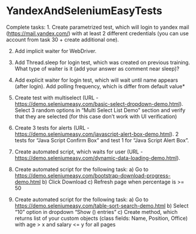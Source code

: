 # YandexAndSeleniumEasyTests

Complete tasks: 1. Create parametrized test, which will login to yandex mail (https://mail.yandex.com/) with at least 2 different credentials (you can use account from task 30 + create additional one).

2. Add implicit waiter for WebDriver.

3. Add Thread.sleep for login test, which was created on previous training. What type of waiter is it (add your answer as comment near sleep)?

4. Add explicit waiter for login test, which will wait until name appears (after login). Add polling frequency, which is differ from default value* 

5. Create test with multiselect (URL - https://demo.seleniumeasy.com/basic-select-dropdown-demo.html). Select 3 random options in “Multi Select List Demo” section and verify that they are selected (for this case don’t work with UI verification) 

6. Create 3 tests for alerts (URL - https://demo.seleniumeasy.com/javascript-alert-box-demo.html). 2 tests for “Java Script Confirm Box” and test 1 for “Java Script Alert Box”. 

7. Create automated script, which waits for user (URL - https://demo.seleniumeasy.com/dynamic-data-loading-demo.html).

8. Create automated script for the following task: 
a) Go to https://demo.seleniumeasy.com/bootstrap-download-progress-demo.html
b) Click Download
c) Refresh page when percentage is >= 50

9. Create automated script for the following task: 
a) Go to https://demo.seleniumeasy.com/table-sort-search-demo.html
b) Select “10” option in dropdown “Show () entries”
c) Create method, which returns list of your custom objects (class fields: Name, Position, Office) with age > x and salary <= y for all pages
